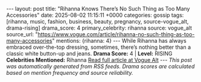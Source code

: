 --- layout: post title: "Rihanna Knows There’s No Such Thing as Too Many Accessories" date: 2025-08-02 11:15:11 +0000 categories: gossip tags: [rihanna, music, fashion, business, beauty, pregnancy, source-vogue_alt, drama-rising] drama_score: 4 primary_celebrity: rihanna source: vogue_alt source_url: "https://www.vogue.com/article/rihanna-no-such-thing-as-too-many-accessories" mentions: {rihanna: 4} --- While Rihanna has always embraced over-the-top dressing, sometimes, there’s nothing better than a classic white button-up and jeans. **Drama Score:** 4 | **Level:** RISING **Celebrities Mentioned:** Rihanna [Read full article at Vogue Alt](https://www.vogue.com/article/rihanna-no-such-thing-as-too-many-accessories) --- *This post was automatically generated from RSS feeds. Drama scores are calculated based on mention frequency and source reliability.*